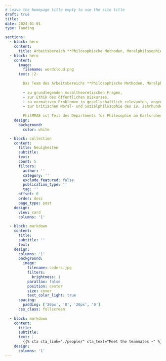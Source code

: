 ```yaml
---
# Leave the homepage title empty to use the site title
draft: true
title: 
date: 2024-01-01
type: landing

sections:
  - block: hero
    content:
      title: Arbeitsbereich **Philosophische Methoden, Moralphilosophie & Angewandte Ethik**
  - block: hero
    content:
      image: 
        filename: wordcloud.png  
      text: |2-
         
        Das Team des Arbeitsbereichs **Philosophische Methoden, Moralphilosophie & Angewandte Ethik (PhilMMAE)** forscht und lehrt  
        
        - zu grundlegenden moraltheoretischen Fragen,  
        - zur Ethik des öffentlichen Diskurses,  
        - zu normativen Problemen in gesellschaftlich relevanten, angewandten Kontexten wie Klimawandel, Überwachung oder künstlicher Intelligenz sowie  
        - zur britischen Moral- und Sozialphilosophie des 19. Jahrhunderts.
        
        PhilMMAE ist Teil des Departments für Philosophie am Karlsruher Institut für Technologie (KIT) und dort in der Lehre für die philosophischen Grundlagen zuständig.  
    design:  
      background:
        color: white

  - block: collection
    content:
      title: Neuigkeiten
      subtitle:
      text:
      count: 5
      filters:
        author: ''
        category: ''
        exclude_featured: false
        publication_type: ''
        tag: ''
      offset: 0
      order: desc
      page_type: post
    design:
      view: card
      columns: '1'
  
  - block: markdown
    content:
      title:
      subtitle: ''
      text:
    design:
      columns: '1'
      background:
        image: 
          filename: coders.jpg
          filters:
            brightness: 1
          parallax: false
          position: center
          size: cover
          text_color_light: true
      spacing:
        padding: ['20px', '0', '20px', '0']
      css_class: fullscreen
  
  - block: markdown
    content:
      title:
      subtitle:
      text: |
        {{% cta cta_link="./people/" cta_text="Meet the teammates →" %}}
    design:
      columns: '1'
---
```

